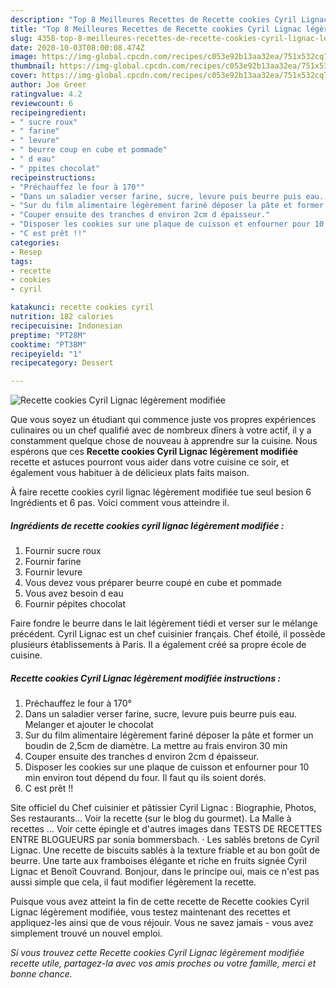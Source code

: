 ```yaml
---
description: "Top 8 Meilleures Recettes de Recette cookies Cyril Lignac légèrement modifiée"
title: "Top 8 Meilleures Recettes de Recette cookies Cyril Lignac légèrement modifiée"
slug: 4358-top-8-meilleures-recettes-de-recette-cookies-cyril-lignac-legerement-modifiee
date: 2020-10-03T08:00:08.474Z
image: https://img-global.cpcdn.com/recipes/c053e92b13aa32ea/751x532cq70/recette-cookies-cyril-lignac-legerement-modifiee-photo-principale-de-la-recette.jpg
thumbnail: https://img-global.cpcdn.com/recipes/c053e92b13aa32ea/751x532cq70/recette-cookies-cyril-lignac-legerement-modifiee-photo-principale-de-la-recette.jpg
cover: https://img-global.cpcdn.com/recipes/c053e92b13aa32ea/751x532cq70/recette-cookies-cyril-lignac-legerement-modifiee-photo-principale-de-la-recette.jpg
author: Joe Greer
ratingvalue: 4.2
reviewcount: 6
recipeingredient:
- " sucre roux"
- " farine"
- " levure"
- " beurre coup en cube et pommade"
- " d eau"
- " ppites chocolat"
recipeinstructions:
- "Préchauffez le four à 170°"
- "Dans un saladier verser farine, sucre, levure puis beurre puis eau. Melanger et ajouter le chocolat"
- "Sur du film alimentaire légèrement fariné déposer la pâte et former un boudin de 2,5cm de diamètre. La mettre au frais environ 30 min"
- "Couper ensuite des tranches d environ 2cm d épaisseur."
- "Disposer les cookies sur une plaque de cuisson et enfourner pour 10 min environ tout dépend du four. Il faut qu ils soient dorés."
- "C est prêt !!"
categories:
- Resep
tags:
- recette
- cookies
- cyril

katakunci: recette cookies cyril 
nutrition: 182 calories
recipecuisine: Indonesian
preptime: "PT28M"
cooktime: "PT38M"
recipeyield: "1"
recipecategory: Dessert

---
```



![Recette cookies Cyril Lignac légèrement modifiée](https://img-global.cpcdn.com/recipes/c053e92b13aa32ea/751x532cq70/recette-cookies-cyril-lignac-legerement-modifiee-photo-principale-de-la-recette.jpg)

Que vous soyez un étudiant qui commence juste vos propres expériences culinaires ou un chef qualifié avec de nombreux dîners à votre actif, il y a constamment quelque chose de nouveau à apprendre sur la cuisine. Nous espérons que ces <strong> Recette cookies Cyril Lignac légèrement modifiée </strong> recette et astuces pourront vous aider dans votre cuisine ce soir, et également vous habituer à de délicieux plats faits maison.

<!--inarticleads1-->

À faire recette cookies cyril lignac légèrement modifiée tue seul besion 6 Ingrédients et 6 pas. Voici comment vous atteindre il.

##### Ingrédients de recette cookies cyril lignac légèrement modifiée :

1. Fournir  sucre roux
1. Fournir  farine
1. Fournir  levure
1. Vous devez vous préparer  beurre coupé en cube et pommade
1. Vous avez besoin  d eau
1. Fournir  pépites chocolat


Faire fondre le beurre dans le lait légèrement tiédi et verser sur le mélange précédent. Cyril Lignac est un chef cuisinier français. Chef étoilé, il possède plusieurs établissements à Paris. Il a également créé sa propre école de cuisine. 

<!--inarticleads2-->

##### Recette cookies Cyril Lignac légèrement modifiée instructions :

1. Préchauffez le four à 170°
1. Dans un saladier verser farine, sucre, levure puis beurre puis eau. Melanger et ajouter le chocolat
1. Sur du film alimentaire légèrement fariné déposer la pâte et former un boudin de 2,5cm de diamètre. La mettre au frais environ 30 min
1. Couper ensuite des tranches d environ 2cm d épaisseur.
1. Disposer les cookies sur une plaque de cuisson et enfourner pour 10 min environ tout dépend du four. Il faut qu ils soient dorés.
1. C est prêt !!


Site officiel du Chef cuisinier et pâtissier Cyril Lignac : Biographie, Photos, Ses restaurants… Voir la recette (sur le blog du gourmet). La Malle à recettes … Voir cette épingle et d&#39;autres images dans TESTS DE RECETTES ENTRE BLOGUEURS par sonia bommersbach. · Les sablés bretons de Cyril Lignac. Une recette de biscuits sablés à la texture friable et au bon goût de beurre. Une tarte aux framboises élégante et riche en fruits signée Cyril Lignac et Benoît Couvrand. Bonjour, dans le principe oui, mais ce n&#39;est pas aussi simple que cela, il faut modifier légèrement la recette. 

<!--inarticleads1-->

<p>
Puisque vous avez atteint la fin de cette recette de Recette cookies Cyril Lignac légèrement modifiée, vous testez maintenant des recettes et appliquez-les ainsi que de vous réjouir. Vous ne savez jamais - vous avez simplement trouvé un nouvel emploi.
</p>

<p>
<i>Si vous trouvez cette Recette cookies Cyril Lignac légèrement modifiée recette utile, partagez-la avec vos amis proches ou votre famille, merci et bonne chance.</i>
</p>
